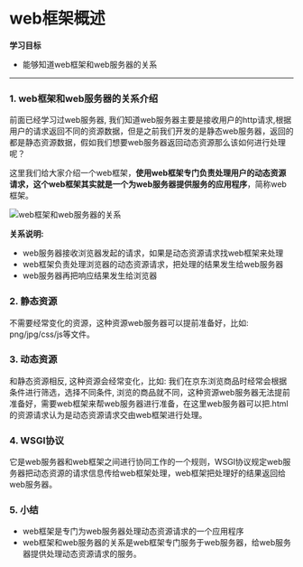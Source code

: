 # web框架概述

**学习目标**

* 能够知道web框架和web服务器的关系

---

### 1. web框架和web服务器的关系介绍

前面已经学习过web服务器, 我们知道web服务器主要是接收用户的http请求,根据用户的请求返回不同的资源数据，但是之前我们开发的是静态web服务器，返回的都是静态资源数据，假如我们想要web服务器返回动态资源那么该如何进行处理呢？


这里我们给大家介绍一个web框架，**使用web框架专门负责处理用户的动态资源请求，这个web框架其实就是一个为web服务器提供服务的应用程序**，简称web框架。

![web框架和web服务器的关系](/miniweb/imgs/web框架和web服务器的关系.png)

**关系说明:**

* web服务器接收浏览器发起的请求，如果是动态资源请求找web框架来处理
* web框架负责处理浏览器的动态资源请求，把处理的结果发生给web服务器
* web服务器再把响应结果发生给浏览器

### 2. 静态资源

不需要经常变化的资源，这种资源web服务器可以提前准备好，比如: png/jpg/css/js等文件。

### 3. 动态资源

和静态资源相反, 这种资源会经常变化，比如: 我们在京东浏览商品时经常会根据条件进行筛选，选择不同条件, 浏览的商品就不同，这种资源web服务器无法提前准备好，需要web框架来帮web服务器进行准备，在这里web服务器可以把.html的资源请求认为是动态资源请求交由web框架进行处理。

### 4. WSGI协议

它是web服务器和web框架之间进行协同工作的一个规则，WSGI协议规定web服务器把动态资源的请求信息传给web框架处理，web框架把处理好的结果返回给web服务器。

### 5. 小结

* web框架是专门为web服务器处理动态资源请求的一个应用程序
* web框架和web服务器的关系是web框架专门服务于web服务器，给web服务器提供处理动态资源请求的服务。





